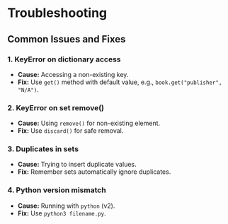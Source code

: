 # Troubleshooting

## Common Issues and Fixes

### 1. KeyError on dictionary access
- **Cause:** Accessing a non-existing key.
- **Fix:** Use `get()` method with default value, e.g., `book.get("publisher", "N/A")`.

### 2. KeyError on set remove()
- **Cause:** Using `remove()` for non-existing element.
- **Fix:** Use `discard()` for safe removal.

### 3. Duplicates in sets
- **Cause:** Trying to insert duplicate values.
- **Fix:** Remember sets automatically ignore duplicates.

### 4. Python version mismatch
- **Cause:** Running with `python` (v2).
- **Fix:** Use `python3 filename.py`.
